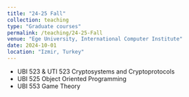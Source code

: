 ```yaml
---
title: "24-25 Fall"
collection: teaching
type: "Graduate courses"
permalink: /teaching/24-25-Fall
venue: "Ege University, International Computer Institute"
date: 2024-10-01
location: "Izmir, Turkey"
---
```


* UBI 523 & UTI 523 Cryptosystems and Cryptoprotocols
* UBI 525 Object Oriented Programming
* UBI 553 Game Theory
